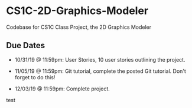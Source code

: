 
# CS1C-2D-Graphics-Modeler

Codebase for CS1C Class Project, the 2D Graphics Modeler

## Due Dates

- 10/31/19 @ 11:59pm: User Stories, 10 user stories outlining the project.


- 11/05/19 @ 11:59pm: Git tutorial, complete the posted Git tutorial. Don't forget to do this!

- 12/03/19 @ 11:59pm: Complete project.

test
